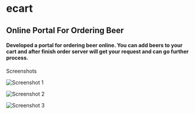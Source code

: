 # ecart


## Online Portal For Ordering Beer
#### Developed a portal for ordering beer online. You can add beers to your cart and after finish order server will get your request and can go further process.
Screenshots



![Screenshot 1](https://github.com/rohitsaini1196/ecart/blob/master/Screenshot2.png)

![Screenshot 2](https://github.com/rohitsaini1196/ecart/blob/master/Screenshot3.png)

![Screenshot 3](https://github.com/rohitsaini1196/ecart/blob/master/Screenshot1.png)
